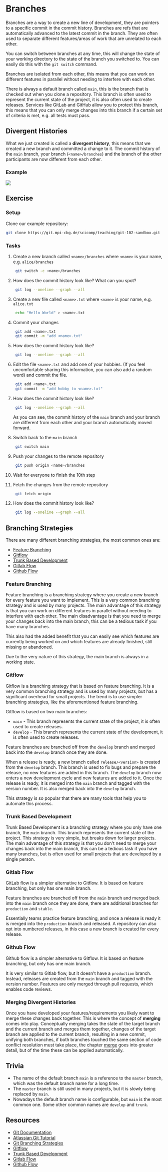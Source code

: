# Branches

Branches are a way to create a new line of development, they are pointers to a specific commit in the commit history.
Branches are refs that are automatically advanced to the latest commit in the branch. They are often used to separate
different features/areas of work that are unrelated to each other.

You can switch between branches at any time, this will change the state of your working directory to the state of the
branch you switched to. You can easily do this with the `git switch` command.

Branches are isolated from each other, this means that you can work on different features in parallel without needing to
interfere with each other.

There is always a default branch called `main`, this is the branch that is checked out when you clone a repository. This
branch is often used to represent the current state of the project, it is also often used to create releases. Services
like GitLab and GitHub allow you to protect this branch, this means that you can only merge changes into this branch if
a certain set of criteria is met, e.g. all tests must pass.

## Divergent Histories

What we just created is called a **divergent history**, this means that we created a new branch and committed a change
to it. The commit history of the `main` branch, your branch (`<name>/branches`) and the branch of the other participants
are now different from each other.

### Example

![](../assets/screenshot.2023-05-27T15-56-43.png)


## Exercise

### Setup

Clone our example repository:

```bash
git clone https://git.mpi-cbg.de/scicomp/teaching/git-102-sandbox.git
```

### Tasks

1. Create a new branch called `<name>/branches` where `<name>` is your name, e.g. `alice/branches`

   ```bash
    git switch -c <name>/branches
   ```

2. How does the commit history look like? What can you spot?

   ```bash
    git log --oneline --graph --all
   ```

3. Create a new file called `<name>.txt` where `<name>` is your name, e.g. `alice.txt`

   ```bash
    echo "Hello World" > <name>.txt
   ```

4. Commit your changes

   ```bash
    git add <name>.txt
    git commit -m "add <name>.txt"
   ```

5. How does the commit history look like?

   ```bash
    git log --oneline --graph --all
   ```

6. Edit the file `<name>.txt` and add one of your hobbies. (If you feel uncomfortable sharing this information, you can
   also add a random word) and commit the file.

   ```bash
    git add <name>.txt
    git commit -m "add hobby to <name>.txt"
   ```

7. How does the commit history look like?

   ```bash
    git log --oneline --graph --all
   ```

   As you can see, the commit history of the `main` branch and your branch are different from each other and your branch
   automatically moved forward.

8. Switch back to the `main` branch

   ```bash
    git switch main
   ```

9. Push your changes to the remote repository

   ```bash
    git push origin <name>/branches
   ```

10. Wait for everyone to finish the 10th step

11. Fetch the changes from the remote repository

    ```bash
     git fetch origin
    ```

12. How does the commit history look like?

    ```bash
     git log --oneline --graph --all
    ```


## Branching Strategies

There are many different branching strategies, the most common ones are:

- [Feature Branching](#feature-branching)
- [Gitflow](#gitflow)
- [Trunk Based Development](#trunk-based-development)
- [Gitlab Flow](#gitlab-flow)
- [Github Flow](#github-flow)

### Feature Branching

Feature branching is a branching strategy where you create a new branch for every feature you want to implement. This is
a very common branching strategy and is used by many projects. The main advantage of this strategy is that you can work
on different features in parallel without needing to interfere with each other. The main disadvantage is that you need
to merge your changes back into the main branch, this can be a tedious task if you have many branches.

This also had the added benefit that you can easily see which features are currently being worked on and which features
are already finished, still missing or abandoned.

Due to the very nature of this strategy, the main branch is always in a working state.

### Gitflow

Gitflow is a branching strategy that is based on feature branching. It is a very common branching strategy and is used
by many projects, but has a significant overhead for small projects. The trend is to use simpler branching strategies,
like the aforementioned feature branching.

Gitflow is based on two main branches:

* `main` - This branch represents the current state of the project, it is often used to create releases.
* `develop` - This branch represents the current state of the development, it is often used to create releases.

Feature branches are branched off from the `develop` branch and merged back into the `develop` branch once they are
done.

When a release is ready, a new branch called `release/<version>` is created from the `develop` branch. This branch is
used to fix bugs and prepare the release, no new features are added in this branch. The `develop` branch now enters a
new development cycle and new features are added to it.
Once the release is ready, it is merged into the `main` branch and tagged with the version number. It is also merged
back into the `develop` branch.

This strategy is so popular that there are many tools that help you to automate this process.

### Trunk Based Development

Trunk Based Development is a branching strategy where you only have one branch, the `main` branch. This branch
represents the current state of the project. This strategy is very simple, but breaks down for larger projects. The main
advantage of this strategy is that you don't need to merge your changes back into the main branch, this can be a tedious
task if you have many branches, but is often used for small projects that are developed by a single person.

### Gitlab Flow

GitLab flow is a simpler alternative to Gitflow. It is based on feature branching, but only has one main branch.

Feature branches are branched off from the `main` branch and merged back into the `main` branch once they are done,
there are additional branches for `production` and `stable`.

Essentially teams practice feature branching, and once a release is ready it is merged into the `production` branch and
released. A repository can also opt into numbered releases, in this case a new branch is created for every release.

### Github Flow

Github flow is a simpler alternative to Gitflow. It is based on feature branching, but only has one main branch.

It is very similar to Gitlab flow, but it doesn't have a `production` branch. Instead, releases are created from
the `main` branch and tagged with the version number. Features are only merged through pull requests, which enables code
reviews.

### Merging Divergent Histories

Once you have developed your features/requirements you likely want to merge these changes back together. This is where
the concept of **merging** comes into play. Conceptually merging takes the state of the target branch and the current
branch and merges them together, changes of the target branch are applied to the current branch, resulting in a new
commit, unifying both branches, if both branches touched the same section of code conflict resolution must take place,
the chapter [merge](../01-actions/01-merge.md) goes into greater detail, but of the time these can be applied
automatically.

## Trivia

* The name of the default branch `main` is a reference to the `master` branch, which was the default branch name for a
  long time.
* The `master` branch is still used in many projects, but it is slowly being replaced by `main`.
* Nowadays the default branch name is configurable, but `main` is the most common one. Some other common names
  are `develop` and `trunk`.

## Resources

- [Git Documentation](https://git-scm.com/book/en/v2/Git-Branching-Branches-in-a-Nutshell)
- [Atlassian Git Tutorial](https://www.atlassian.com/git/tutorials/using-branches)
- [Git Branching Strategies](https://www.atlassian.com/git/tutorials/comparing-workflows)
- [Gitflow](https://www.atlassian.com/git/tutorials/comparing-workflows/gitflow-workflow)
- [Trunk Based Development](https://trunkbaseddevelopment.com/)
- [Gitlab Flow](https://about.gitlab.com/topics/version-control/what-is-gitlab-flow/)
- [Github Flow](https://docs.github.com/en/get-started/quickstart/github-flow)
